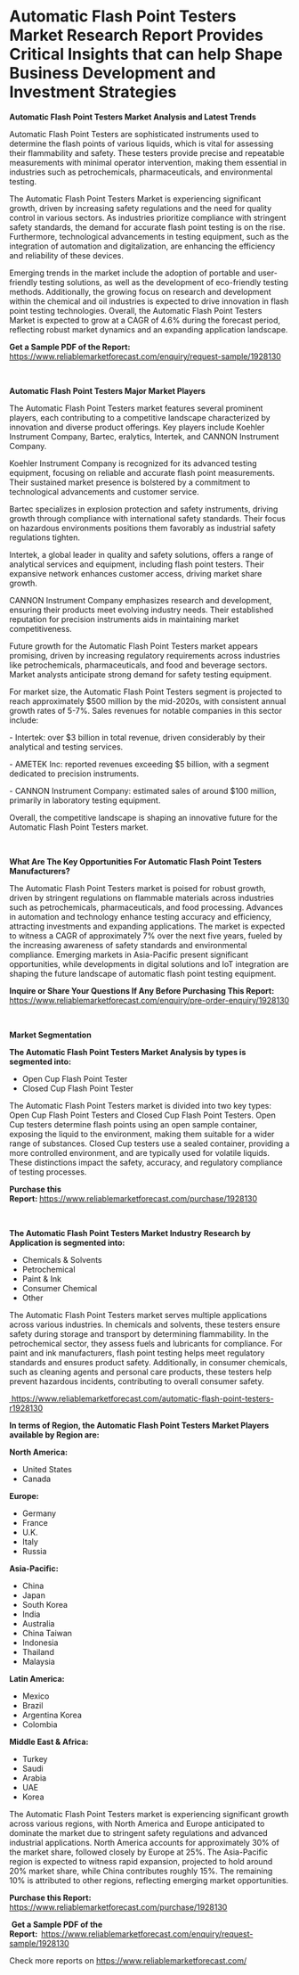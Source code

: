 <p><h1>Automatic Flash Point Testers Market Research Report Provides Critical Insights that can help Shape Business Development and Investment Strategies</h1></p><p><strong>Automatic Flash Point Testers Market Analysis and Latest Trends</strong></p>
<p><p>Automatic Flash Point Testers are sophisticated instruments used to determine the flash points of various liquids, which is vital for assessing their flammability and safety. These testers provide precise and repeatable measurements with minimal operator intervention, making them essential in industries such as petrochemicals, pharmaceuticals, and environmental testing.</p><p>The Automatic Flash Point Testers Market is experiencing significant growth, driven by increasing safety regulations and the need for quality control in various sectors. As industries prioritize compliance with stringent safety standards, the demand for accurate flash point testing is on the rise. Furthermore, technological advancements in testing equipment, such as the integration of automation and digitalization, are enhancing the efficiency and reliability of these devices.</p><p>Emerging trends in the market include the adoption of portable and user-friendly testing solutions, as well as the development of eco-friendly testing methods. Additionally, the growing focus on research and development within the chemical and oil industries is expected to drive innovation in flash point testing technologies. Overall, the Automatic Flash Point Testers Market is expected to grow at a CAGR of 4.6% during the forecast period, reflecting robust market dynamics and an expanding application landscape.</p></p>
<p><strong>Get a Sample PDF of the Report:&nbsp;</strong> <a href="https://www.reliablemarketforecast.com/enquiry/request-sample/1928130?utm_campaign=3081&utm_medium=2&utm_source=Github&utm_content=ia&utm_term=29032025&utm_id=automatic-flash-point-testers">https://www.reliablemarketforecast.com/enquiry/request-sample/1928130</a></p>
<p>&nbsp;</p>
<p><strong>Automatic Flash Point Testers Major Market Players</strong></p>
<p><p>The Automatic Flash Point Testers market features several prominent players, each contributing to a competitive landscape characterized by innovation and diverse product offerings. Key players include Koehler Instrument Company, Bartec, eralytics, Intertek, and CANNON Instrument Company. </p><p>Koehler Instrument Company is recognized for its advanced testing equipment, focusing on reliable and accurate flash point measurements. Their sustained market presence is bolstered by a commitment to technological advancements and customer service.</p><p>Bartec specializes in explosion protection and safety instruments, driving growth through compliance with international safety standards. Their focus on hazardous environments positions them favorably as industrial safety regulations tighten.</p><p>Intertek, a global leader in quality and safety solutions, offers a range of analytical services and equipment, including flash point testers. Their expansive network enhances customer access, driving market share growth.</p><p>CANNON Instrument Company emphasizes research and development, ensuring their products meet evolving industry needs. Their established reputation for precision instruments aids in maintaining market competitiveness.</p><p>Future growth for the Automatic Flash Point Testers market appears promising, driven by increasing regulatory requirements across industries like petrochemicals, pharmaceuticals, and food and beverage sectors. Market analysts anticipate strong demand for safety testing equipment.</p><p>For market size, the Automatic Flash Point Testers segment is projected to reach approximately $500 million by the mid-2020s, with consistent annual growth rates of 5-7%. Sales revenues for notable companies in this sector include:</p><p>- Intertek: over $3 billion in total revenue, driven considerably by their analytical and testing services.</p><p>- AMETEK Inc: reported revenues exceeding $5 billion, with a segment dedicated to precision instruments.</p><p>- CANNON Instrument Company: estimated sales of around $100 million, primarily in laboratory testing equipment.</p><p>Overall, the competitive landscape is shaping an innovative future for the Automatic Flash Point Testers market.</p></p>
<p>&nbsp;</p>
<p><strong>What Are The Key Opportunities For Automatic Flash Point Testers Manufacturers?</strong></p>
<p><p>The Automatic Flash Point Testers market is poised for robust growth, driven by stringent regulations on flammable materials across industries such as petrochemicals, pharmaceuticals, and food processing. Advances in automation and technology enhance testing accuracy and efficiency, attracting investments and expanding applications. The market is expected to witness a CAGR of approximately 7% over the next five years, fueled by the increasing awareness of safety standards and environmental compliance. Emerging markets in Asia-Pacific present significant opportunities, while developments in digital solutions and IoT integration are shaping the future landscape of automatic flash point testing equipment.</p></p>
<p><strong>Inquire or Share Your Questions If Any Before Purchasing This Report:</strong> <a href="https://www.reliablemarketforecast.com/enquiry/pre-order-enquiry/1928130?utm_campaign=3081&utm_medium=2&utm_source=Github&utm_content=ia&utm_term=29032025&utm_id=automatic-flash-point-testers">https://www.reliablemarketforecast.com/enquiry/pre-order-enquiry/1928130</a></p>
<p>&nbsp;</p>
<p><strong>Market Segmentation</strong></p>
<p><strong>The Automatic Flash Point Testers Market Analysis by types is segmented into:</strong></p>
<p><ul><li>Open Cup Flash Point Tester</li><li>Closed Cup Flash Point Tester</li></ul></p>
<p><p>The Automatic Flash Point Testers market is divided into two key types: Open Cup Flash Point Testers and Closed Cup Flash Point Testers. Open Cup testers determine flash points using an open sample container, exposing the liquid to the environment, making them suitable for a wider range of substances. Closed Cup testers use a sealed container, providing a more controlled environment, and are typically used for volatile liquids. These distinctions impact the safety, accuracy, and regulatory compliance of testing processes.</p></p>
<p><strong>Purchase this Report:&nbsp;</strong><a href="https://www.reliablemarketforecast.com/purchase/1928130?utm_campaign=3081&utm_medium=2&utm_source=Github&utm_content=ia&utm_term=29032025&utm_id=automatic-flash-point-testers">https://www.reliablemarketforecast.com/purchase/1928130</a></p>
<p>&nbsp;</p>
<p><strong>The Automatic Flash Point Testers Market Industry Research by Application is segmented into:</strong></p>
<p><ul><li>Chemicals & Solvents</li><li>Petrochemical</li><li>Paint & Ink</li><li>Consumer Chemical</li><li>Other</li></ul></p>
<p><p>The Automatic Flash Point Testers market serves multiple applications across various industries. In chemicals and solvents, these testers ensure safety during storage and transport by determining flammability. In the petrochemical sector, they assess fuels and lubricants for compliance. For paint and ink manufacturers, flash point testing helps meet regulatory standards and ensures product safety. Additionally, in consumer chemicals, such as cleaning agents and personal care products, these testers help prevent hazardous incidents, contributing to overall consumer safety.</p></p>
<p><a href="https://www.reliablemarketforecast.com/automatic-flash-point-testers-r1928130?utm_campaign=3081&utm_medium=2&utm_source=Github&utm_content=ia&utm_term=29032025&utm_id=automatic-flash-point-testers">&nbsp;https://www.reliablemarketforecast.com/automatic-flash-point-testers-r1928130</a></p>
<p><strong>In terms of Region, the Automatic Flash Point Testers Market Players available by Region are:</strong></p>
<p>
    <p> <strong> North America: </strong>
        <ul>
            <li>United States</li>
            <li>Canada</li>
        </ul>
        </p> 
    <p> <strong> Europe: </strong>
        <ul>
            <li>Germany</li>
            <li>France</li>
            <li>U.K.</li>
            <li>Italy</li>
            <li>Russia</li>
        </ul>
        </p> 
    <p> <strong> Asia-Pacific: </strong>
        <ul>
            <li>China</li>
            <li>Japan</li>
            <li>South Korea</li>
            <li>India</li>
            <li>Australia</li>
            <li>China Taiwan</li>
            <li>Indonesia</li>
            <li>Thailand</li>
            <li>Malaysia</li>
        </ul>
        </p> 
    <p> <strong> Latin America: </strong>
        <ul>
            <li>Mexico</li>
            <li>Brazil</li>
            <li>Argentina Korea</li>
            <li>Colombia</li>
        </ul>
        </p> 
    <p> <strong> Middle East & Africa: </strong>
        <ul>
            <li>Turkey</li>
            <li>Saudi</li>
            <li>Arabia</li>
            <li>UAE</li>
            <li>Korea</li>
        </ul>
    </p>
    </p>
<p><p>The Automatic Flash Point Testers market is experiencing significant growth across various regions, with North America and Europe anticipated to dominate the market due to stringent safety regulations and advanced industrial applications. North America accounts for approximately 30% of the market share, followed closely by Europe at 25%. The Asia-Pacific region is expected to witness rapid expansion, projected to hold around 20% market share, while China contributes roughly 15%. The remaining 10% is attributed to other regions, reflecting emerging market opportunities.</p></p>
<p><strong>Purchase this Report: </strong><a href="https://www.reliablemarketforecast.com/purchase/1928130?utm_campaign=3081&utm_medium=2&utm_source=Github&utm_content=ia&utm_term=29032025&utm_id=automatic-flash-point-testers">https://www.reliablemarketforecast.com/purchase/1928130</a></p>
<p>&nbsp;<strong>Get a Sample PDF of the Report:&nbsp;&nbsp;</strong><a href="https://www.reliablemarketforecast.com/enquiry/request-sample/1928130?utm_campaign=3081&utm_medium=2&utm_source=Github&utm_content=ia&utm_term=29032025&utm_id=automatic-flash-point-testers">https://www.reliablemarketforecast.com/enquiry/request-sample/1928130</a></p>
<p><strong></strong></p>
<p>Check more reports on <a href="https://www.reliablemarketforecast.com/?utm_campaign=3081&utm_medium=2&utm_source=Github&utm_content=ia&utm_term=29032025&utm_id=automatic-flash-point-testers">https://www.reliablemarketforecast.com/</a></p>